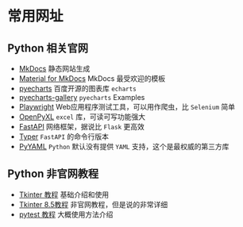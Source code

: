 # 常用网址


## Python 相关官网

- [MkDocs](https://www.mkdocs.org/) 静态网站生成
- [Material for MkDocs](https://squidfunk.github.io/mkdocs-material/) MkDocs 最受欢迎的模板
- [pyecharts](https://gallery.pyecharts.org/) 百度开源的图表库 `echarts`
- [pyecharts-gallery](https://gallery.pyecharts.org/#/) `pyecharts` Examples
- [Playwright](https://playwright.dev/python/) Web应用程序测试工具，可以用作爬虫，比 `Selenium` 简单
- [OpenPyXL](https://openpyxl.readthedocs.io/en/stable/) `excel` 库，可读可写功能强大
- [FastAPI](https://fastapi.tiangolo.com/) 网络框架，据说比 `Flask` 更高效
- [Typer](https://typer.tiangolo.com/) `FastAPI` 的命令行版本
- [PyYAML](https://pyyaml.org/wiki/PyYAMLDocumentation) `Python` 默认没有提供 `YAML` 支持，这个是最权威的第三方库

## Python 非官网教程

- [Tkinter 教程](https://likegeeks.com/python-gui-examples-tkinter-tutorial/) 基础介绍和使用
- [Tkinter 8.5教程](https://tkdocs.com/shipman/) 非官网教程，但是说的非常详细
- [pytest 教程](https://blog.csdn.net/lovedingd/article/details/98952868) 大概使用方法介绍